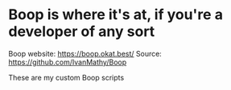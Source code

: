 # Boop is where it's at, if you're a developer of any sort

Boop website: https://boop.okat.best/
Source: https://github.com/IvanMathy/Boop

These are my custom Boop scripts

